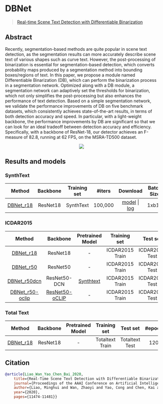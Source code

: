 # DBNet

> [Real-time Scene Text Detection with Differentiable Binarization](https://arxiv.org/abs/1911.08947)

<!-- [ALGORITHM] -->

## Abstract

Recently, segmentation-based methods are quite popular in scene text detection, as the segmentation results can more accurately describe scene text of various shapes such as curve text. However, the post-processing of binarization is essential for segmentation-based detection, which converts probability maps produced by a segmentation method into bounding boxes/regions of text. In this paper, we propose a module named Differentiable Binarization (DB), which can perform the binarization process in a segmentation network. Optimized along with a DB module, a segmentation network can adaptively set the thresholds for binarization, which not only simplifies the post-processing but also enhances the performance of text detection. Based on a simple segmentation network, we validate the performance improvements of DB on five benchmark datasets, which consistently achieves state-of-the-art results, in terms of both detection accuracy and speed. In particular, with a light-weight backbone, the performance improvements by DB are significant so that we can look for an ideal tradeoff between detection accuracy and efficiency. Specifically, with a backbone of ResNet-18, our detector achieves an F-measure of 82.8, running at 62 FPS, on the MSRA-TD500 dataset.

<div align=center>
<img src="https://user-images.githubusercontent.com/22607038/142791306-0da6db2a-20a6-4a68-b228-64ff275f67b3.png"/>
</div>

## Results and models

### SynthText

|                                  Method                                   | Backbone | Training set | #iters  |                                          Download                                          | Batch Size |
| :-----------------------------------------------------------------------: | :------: | :----------: | :-----: | :----------------------------------------------------------------------------------------: | :--------: |
| [DBNet_r18](/configs/textdet/dbnet/dbnet_resnet18_fpnc_100k_synthtext.py) | ResNet18 |  SynthText   | 100,000 | [model](https://download.openmmlab.com/mmocr/textdet/dbnet/dbnet_resnet18_fpnc_100k_synthtext/dbnet_resnet18_fpnc_100k_synthtext-2e9bf392.pth) \| [log](https://download.openmmlab.com/mmocr/textdet/dbnet/dbnet_resnet18_fpnc_100k_synthtext/20221214_150351.log) |   1xb16    |

### ICDAR2015

|           Method            |           Backbone            |            Pretrained Model            |  Training set   |    Test set    | #epochs | Test size | Precision | Recall | Hmean  |            Download            | Batch Size |
| :-------------------------: | :---------------------------: | :------------------------------------: | :-------------: | :------------: | :-----: | :-------: | :-------: | :----: | :----: | :----------------------------: | :--------: |
| [DBNet_r18](/configs/textdet/dbnet/dbnet_resnet18_fpnc_1200e_icdar2015.py) |           ResNet18            |                   -                    | ICDAR2015 Train | ICDAR2015 Test |  1200   |    736    |  0.8853   | 0.7583 | 0.8169 | [model](https://download.openmmlab.com/mmocr/textdet/dbnet/dbnet_resnet18_fpnc_1200e_icdar2015/dbnet_resnet18_fpnc_1200e_icdar2015_20220825_221614-7c0e94f2.pth) \| [log](https://download.openmmlab.com/mmocr/textdet/dbnet/dbnet_resnet18_fpnc_1200e_icdar2015/20220825_221614.log) |   1xb16    |
| [DBNet_r50](/configs/textdet/dbnet/dbnet_resnet50_1200e_icdar2015.py) |           ResNet50            |                   -                    | ICDAR2015 Train | ICDAR2015 Test |  1200   |   1024    |  0.8744   | 0.8276 | 0.8504 | [model](https://download.openmmlab.com/mmocr/textdet/dbnet/dbnet_resnet50_1200e_icdar2015/dbnet_resnet50_1200e_icdar2015_20221102_115917-54f50589.pth) \| [log](https://download.openmmlab.com/mmocr/textdet/dbnet/dbnet_resnet50_1200e_icdar2015/20221102_115917.log) |   1xb16    |
| [DBNet_r50dcn](/configs/textdet/dbnet/dbnet_resnet50-dcnv2_fpnc_1200e_icdar2015.py) |         ResNet50-DCN          | [Synthtext](https://download.openmmlab.com/mmocr/textdet/dbnet/tmp_1.0_pretrain/dbnet_r50dcnv2_fpnc_sbn_2e_synthtext_20210325-ed322016.pth) | ICDAR2015 Train | ICDAR2015 Test |  1200   |   1024    |  0.8784   | 0.8315 | 0.8543 | [model](https://download.openmmlab.com/mmocr/textdet/dbnet/dbnet_resnet50-dcnv2_fpnc_1200e_icdar2015/dbnet_resnet50-dcnv2_fpnc_1200e_icdar2015_20220828_124917-452c443c.pth) \| [log](https://download.openmmlab.com/mmocr/textdet/dbnet/dbnet_resnet50-dcnv2_fpnc_1200e_icdar2015/20220828_124917.log) |   1xb16    |
| [DBNet_r50-oclip](/configs/textdet/dbnet/dbnet_resnet50-oclip_1200e_icdar2015.py) | [ResNet50-oCLIP](https://download.openmmlab.com/mmocr/backbone/resnet50-oclip-7ba0c533.pth) |                   -                    | ICDAR2015 Train | ICDAR2015 Test |  1200   |   1024    |  0.9052   | 0.8272 | 0.8644 | [model](https://download.openmmlab.com/mmocr/textdet/dbnet/dbnet_resnet50-oclip_1200e_icdar2015/dbnet_resnet50-oclip_1200e_icdar2015_20221102_115917-bde8c87a.pth) \| [log](https://download.openmmlab.com/mmocr/textdet/dbnet/dbnet_resnet50-oclip_1200e_icdar2015/20221102_115917.log) |   1xb16    |

### Total Text

|                      Method                       | Backbone | Pretrained Model |  Training set   |    Test set    | #epochs | Test size | Precision | Recall | Hmean  |                      Download                       | Batch Size |
| :-----------------------------------------------: | :------: | :--------------: | :-------------: | :------------: | :-----: | :-------: | :-------: | :----: | :----: | :-------------------------------------------------: | :--------: |
| [DBNet_r18](/configs/textdet/dbnet/dbnet_resnet18_fpnc_1200e_totaltext.py) | ResNet18 |        -         | Totaltext Train | Totaltext Test |  1200   |    736    |  0.8640   | 0.7770 | 0.8182 | [model](https://download.openmmlab.com/mmocr/textdet/dbnet/dbnet_resnet18_fpnc_1200e_totaltext/dbnet_resnet18_fpnc_1200e_totaltext-3ed3233c.pth) \| [log](https://download.openmmlab.com/mmocr/textdet/dbnet/dbnet_resnet18_fpnc_1200e_totaltext/20221219_201038.log) |   1xb16    |

## Citation

```bibtex
@article{Liao_Wan_Yao_Chen_Bai_2020,
    title={Real-Time Scene Text Detection with Differentiable Binarization},
    journal={Proceedings of the AAAI Conference on Artificial Intelligence},
    author={Liao, Minghui and Wan, Zhaoyi and Yao, Cong and Chen, Kai and Bai, Xiang},
    year={2020},
    pages={11474-11481}}
```
